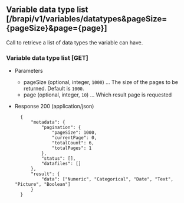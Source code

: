 ## Variable data type list [/brapi/v1/variables/datatypes&pageSize={pageSize}&page={page}]

Call to retrieve a list of data types the variable can have.

### Variable data type list [GET]

+ Parameters
   + pageSize (optional, integer, `1000`) ... The size of the pages to be returned. Default is `1000`.
   + page (optional, integer, `10`) ... Which result page is requested
+ Response 200 (application/json)

        {
            "metadata": {
                "pagination": {
                    "pageSize": 1000,
                    "currentPage": 0,
                    "totalCount": 6,
                    "totalPages": 1
                },
                "status": [],
                "datafiles": []
            },
            "result": {
                "data": ["Numeric", "Categorical", "Date", "Text", "Picture", "Boolean"]
            }
        }  

